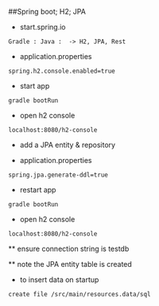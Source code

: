 ##Spring boot; H2; JPA

* start.spring.io

```Gradle : Java :  -> H2, JPA, Rest```



* application.properties

```spring.h2.console.enabled=true```

* start app

```gradle bootRun```

* open h2 console

```localhost:8080/h2-console```

* add a JPA entity & repository

* application.properties

```spring.jpa.generate-ddl=true```

* restart app

```gradle bootRun```

* open h2 console

```localhost:8080/h2-console```

** ensure connection string is testdb

** note the JPA entity table is created

* to insert data on startup

```create file /src/main/resources.data/sql```